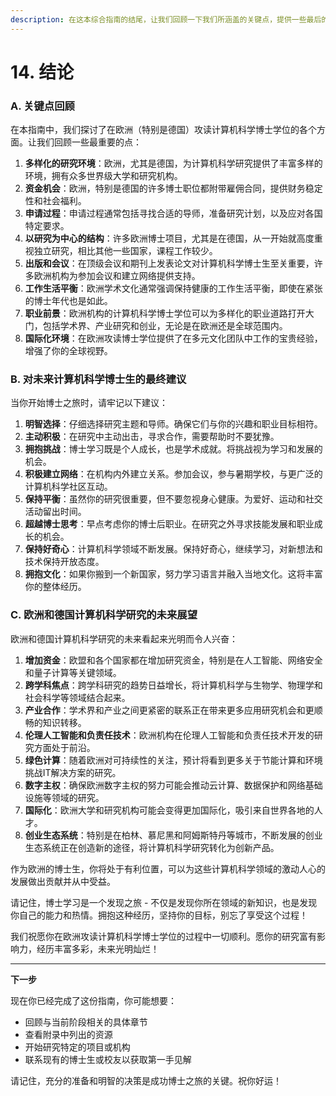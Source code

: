 ```yaml
---
description: 在这本综合指南的结尾，让我们回顾一下我们所涵盖的关键点，提供一些最后的建议，并展望欧洲和德国计算机科学研究的未来。
---
```


# 14. 结论

### A. 关键点回顾

在本指南中，我们探讨了在欧洲（特别是德国）攻读计算机科学博士学位的各个方面。让我们回顾一些最重要的点：

1. **多样化的研究环境**：欧洲，尤其是德国，为计算机科学研究提供了丰富多样的环境，拥有众多世界级大学和研究机构。
2. **资金机会**：欧洲，特别是德国的许多博士职位都附带雇佣合同，提供财务稳定性和社会福利。
3. **申请过程**：申请过程通常包括寻找合适的导师，准备研究计划，以及应对各国特定要求。
4. **以研究为中心的结构**：许多欧洲博士项目，尤其是在德国，从一开始就高度重视独立研究，相比其他一些国家，课程工作较少。
5. **出版和会议**：在顶级会议和期刊上发表论文对计算机科学博士生至关重要，许多欧洲机构为参加会议和建立网络提供支持。
6. **工作生活平衡**：欧洲学术文化通常强调保持健康的工作生活平衡，即使在紧张的博士年代也是如此。
7. **职业前景**：欧洲机构的计算机科学博士学位可以为多样化的职业道路打开大门，包括学术界、产业研究和创业，无论是在欧洲还是全球范围内。
8. **国际化环境**：在欧洲攻读博士学位提供了在多元文化团队中工作的宝贵经验，增强了你的全球视野。

### B. 对未来计算机科学博士生的最终建议

当你开始博士之旅时，请牢记以下建议：

1. **明智选择**：仔细选择研究主题和导师。确保它们与你的兴趣和职业目标相符。
2. **主动积极**：在研究中主动出击，寻求合作，需要帮助时不要犹豫。
3. **拥抱挑战**：博士学习既是个人成长，也是学术成就。将挑战视为学习和发展的机会。
4. **积极建立网络**：在机构内外建立关系。参加会议，参与暑期学校，与更广泛的计算机科学社区互动。
5. **保持平衡**：虽然你的研究很重要，但不要忽视身心健康。为爱好、运动和社交活动留出时间。
6. **超越博士思考**：早点考虑你的博士后职业。在研究之外寻求技能发展和职业成长的机会。
7. **保持好奇心**：计算机科学领域不断发展。保持好奇心，继续学习，对新想法和技术保持开放态度。
8. **拥抱文化**：如果你搬到一个新国家，努力学习语言并融入当地文化。这将丰富你的整体经历。

### C. 欧洲和德国计算机科学研究的未来展望

欧洲和德国计算机科学研究的未来看起来光明而令人兴奋：

1. **增加资金**：欧盟和各个国家都在增加研究资金，特别是在人工智能、网络安全和量子计算等关键领域。
2. **跨学科焦点**：跨学科研究的趋势日益增长，将计算机科学与生物学、物理学和社会科学等领域结合起来。
3. **产业合作**：学术界和产业之间更紧密的联系正在带来更多应用研究机会和更顺畅的知识转移。
4. **伦理人工智能和负责任技术**：欧洲机构在伦理人工智能和负责任技术开发的研究方面处于前沿。
5. **绿色计算**：随着欧洲对可持续性的关注，预计将看到更多关于节能计算和环境挑战IT解决方案的研究。
6. **数字主权**：确保欧洲数字主权的努力可能会推动云计算、数据保护和网络基础设施等领域的研究。
7. **国际化**：欧洲大学和研究机构可能会变得更加国际化，吸引来自世界各地的人才。
8. **创业生态系统**：特别是在柏林、慕尼黑和阿姆斯特丹等城市，不断发展的创业生态系统正在创造新的途径，将计算机科学研究转化为创新产品。

作为欧洲的博士生，你将处于有利位置，可以为这些计算机科学领域的激动人心的发展做出贡献并从中受益。

请记住，博士学习是一个发现之旅 - 不仅是发现你所在领域的新知识，也是发现你自己的能力和热情。拥抱这种经历，坚持你的目标，别忘了享受这个过程！

我们祝愿你在欧洲攻读计算机科学博士学位的过程中一切顺利。愿你的研究富有影响力，经历丰富多彩，未来光明灿烂！

***

**下一步**

现在你已经完成了这份指南，你可能想要：

* 回顾与当前阶段相关的具体章节
* 查看附录中列出的资源
* 开始研究特定的项目或机构
* 联系现有的博士生或校友以获取第一手见解

请记住，充分的准备和明智的决策是成功博士之旅的关键。祝你好运！

